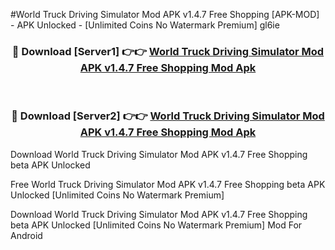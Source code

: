 #World Truck Driving Simulator Mod APK v1.4.7 Free Shopping [APK-MOD] - APK Unlocked - [Unlimited Coins No Watermark Premium] gl6ie



<div align="center">

<h3>🔴 Download [Server1] 👉👉 <a href="https://momento.my/?title=World_Truck_Driving_Simulator_Mod_APK_v1.4.7_Free_Shopping">World Truck Driving Simulator Mod APK v1.4.7 Free Shopping Mod Apk</a></h3><br>

<h3>🔴 Download [Server2] 👉👉 <a href="https://momento.my/?title=World_Truck_Driving_Simulator_Mod_APK_v1.4.7_Free_Shopping">World Truck Driving Simulator Mod APK v1.4.7 Free Shopping Mod Apk</a></h3>
</div>



Download World Truck Driving Simulator Mod APK v1.4.7 Free Shopping beta APK Unlocked

Free World Truck Driving Simulator Mod APK v1.4.7 Free Shopping beta APK Unlocked [Unlimited Coins No Watermark Premium]

Download World Truck Driving Simulator Mod APK v1.4.7 Free Shopping beta APK Unlocked [Unlimited Coins No Watermark Premium] Mod For Android
